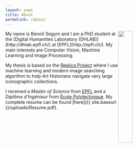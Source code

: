 ```yaml
---
layout: page
title: About
permalink: /about/
---
```

<img style="float: right; width: 30%" src="{{ site.baseurl }}/uploads/profile_picture.jpg">
My name is Benoit Seguin and I am a PhD student at the [Digital Humanities Laboratory (DHLAB)](http://dhlab.epfl.ch/) at [EPFL](http://epfl.ch/). My main interests are Computer Vision, Machine Learning and Image Processing.

My thesis is based on the [Replica Project](http://dhlab.epfl.ch/page-128334-en.html) where I use machine learning and modern image searching algorithm to help Art Historians navigate very large iconographic collections.

I received a _Master of Science_ from [EPFL](http://epfl.ch/) and a _Diplôme d'Ingénieur_ from [École Polytechnique](http://www.polytechnique.edu/). My complete resume can be found [here]({{ site.baseurl }}/uploads/Resume.pdf).